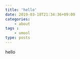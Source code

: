 ```yaml
---
title: 'hello'
date: 2019-03-18T21:34:36+09:00
categories:
    - about
tags : 
    - umool
type: posts
---
```


hello